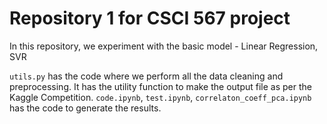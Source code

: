 # Repository 1 for CSCI 567 project

In this repository, we experiment with the basic model - Linear Regression, SVR

`utils.py` has the code where we perform all the data cleaning and preprocessing. It has the utility function to make the output file as per the Kaggle Competition. `code.ipynb`, `test.ipynb`, `correlaton_coeff_pca.ipynb` has the code to generate the results.
